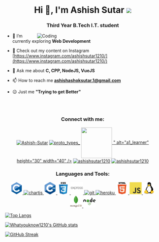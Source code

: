 <h1 align="center">Hi 👋, I'm Ashish Sutar <img src="https://media.giphy.com/media/1C8bHHJturSx2/giphy.gif" width="30"> </h1>
<h3 align="center">Third Year B.Tech I.T. student</h3>
<img align="right" alt="Coding" width="400" src="https://64.media.tumblr.com/2d0af9c90d1b1107313cc20bda01548a/tumblr_outwxnanpp1u79o2lo1_1280.gifv">

- 🌱 I’m currently exploring **Web Development**

- 📝 Check out my content on Instagram [https://www.instagram.com/ashishsutar1210/](https://www.instagram.com/ashishsutar1210/)

- 💬 Ask me about **C, CPP, NodeJS, VueJS**

- 📫 How to reach me **ashishashoksutar.1@gmail.com**

- 😉 Just me **"Trying to get Better"**

<br>
<br>
<h3 align="center">Connect with me:</h3>
<p align="center">
<a href="https://in.linkedin.com/in/ashish-sutar-0a8530234" target="blank"><img align="center" src="https://raw.githubusercontent.com/rahuldkjain/github-profile-readme-generator/master/src/images/icons/Social/linked-in-alt.svg" alt="Ashish-Sutar" height="30" width="40" /></a>
<a href="https://instagram.com/proto_types_" target="blank"><img align="center" src="https://raw.githubusercontent.com/rahuldkjain/github-profile-readme-generator/master/src/images/icons/Social/instagram.svg" alt="proto_types_" height="30" width="40" /></a>
<a href="https://www.codechef.com/users/a1_learner" target="blank"><img align="center" src="<svg xmlns="http://www.w3.org/2000/svg" x="0px" y="0px" width="100" height="100" viewBox="0 0 50 50">
<path d="M 23.669922 1.90625 C 22.879812 1.920375 22.080187 1.9802031 21.273438 2.0957031 C 20.087438 2.3537031 18.941969 2.7705937 17.917969 3.3085938 C 16.627969 3.8945937 15.293891 4.4999375 14.087891 4.5859375 C 14.026891 4.5899375 13.967203 4.6002344 13.908203 4.6152344 C 12.222203 5.0502344 10.768031 6.0914844 9.8320312 7.5214844 L 9.6816406 7.7402344 C 9.6506406 7.7862344 9.6216563 7.8347656 9.5976562 7.8847656 C 8.7726563 9.6107656 8.5530469 11.587484 8.9980469 13.521484 C 9.2840469 14.456484 9.6250781 15.354609 9.9550781 16.224609 L 10.056641 16.488281 C 10.827641 18.297281 11.387656 20.197719 11.722656 22.136719 C 11.739656 22.234719 11.770453 22.329969 11.814453 22.417969 C 12.143453 23.069969 12.400891 23.756141 12.587891 24.494141 C 12.670891 24.783141 12.755656 25.079906 12.847656 25.378906 C 12.873656 25.463906 12.92375 25.533469 12.96875 25.605469 C 12.97075 25.710469 12.984531 25.815969 13.019531 25.917969 L 14.408203 29.890625 C 14.502203 30.160625 14.706703 30.376375 14.970703 30.484375 C 15.235703 30.592375 15.533063 30.582031 15.789062 30.457031 C 18.411062 29.183031 24.552391 26.200047 33.025391 31.498047 C 33.187391 31.599047 33.371641 31.650391 33.556641 31.650391 C 33.691641 31.650391 33.826125 31.624359 33.953125 31.568359 C 34.255125 31.437359 34.474109 31.16675 34.537109 30.84375 C 34.742109 29.80075 34.815047 28.126672 34.748047 26.763672 L 34.810547 26.464844 C 34.891547 26.069844 34.971641 25.669437 35.056641 25.273438 C 35.848641 23.511437 37.249469 21.808156 38.605469 20.160156 C 40.730469 17.577156 42.928281 14.906875 42.738281 11.921875 C 42.729281 11.785875 42.693813 11.65225 42.632812 11.53125 C 42.319812 10.91525 41.969156 10.315578 41.535156 9.6425781 L 41.451172 9.5078125 C 41.350172 9.3498125 41.248531 9.1939219 41.144531 9.0449219 C 41.066531 8.9329219 40.987203 8.8266563 40.908203 8.7226562 L 40.824219 8.609375 C 40.665219 8.397375 40.50675 8.1863281 40.34375 7.9863281 C 40.25575 7.8803281 40.168734 7.7794375 40.052734 7.6484375 C 39.871734 7.4404375 39.691813 7.2398281 39.507812 7.0488281 L 39.265625 6.8027344 C 39.052625 6.5917344 38.838906 6.3910313 38.628906 6.2070312 L 38.474609 6.0742188 C 35.815609 3.8062188 33.084875 3.2097031 31.421875 2.8457031 L 30.494141 2.6367188 C 28.328141 2.2212187 26.04025 1.863875 23.669922 1.90625 z M 24.662109 3.9101562 C 25.567109 3.9367812 26.486953 4.0232969 27.439453 4.1542969 C 24.181453 9.0052969 24.737094 15.565109 25.496094 21.287109 C 24.502094 21.210109 23.483891 21.188281 22.462891 21.238281 C 21.884891 17.832281 21.280625 13.5565 20.765625 10.1875 C 20.611625 8.6705 20.745203 7.138875 21.158203 5.671875 C 21.568203 4.788875 21.606609 4.2904375 21.974609 4.0234375 C 22.868109 3.9159375 23.757109 3.8835313 24.662109 3.9101562 z M 21.433594 4.1191406 C 20.990594 4.4941406 20.667266 5.0859375 20.447266 5.8359375 C 20.078266 7.3609375 19.953172 8.9330469 20.076172 10.498047 C 20.320172 14.152047 20.983906 17.759531 22.003906 21.269531 C 21.039906 21.337531 20.081203 21.465875 19.158203 21.671875 C 18.458203 19.258875 18.581469 16.516937 18.355469 13.960938 C 18.126469 11.038937 17.165406 8.2708125 15.941406 6.6328125 C 15.857406 6.4328125 15.867578 6.332 15.892578 6.25 C 16.424578 6.094 16.948844 5.9035 17.464844 5.6875 C 17.525844 5.7215 17.587578 5.7548281 17.642578 5.7988281 L 17.662109 5.7753906 C 17.608109 5.7373906 17.551141 5.7087813 17.494141 5.6757812 C 17.936141 5.4897812 18.372922 5.2984687 18.794922 5.1054688 C 19.648922 4.6574687 20.553594 4.3311406 21.433594 4.1191406 z M 17.642578 5.7988281 L 17.630859 5.8125 L 17.662109 5.8125 C 17.656109 5.8075 17.649578 5.8048281 17.642578 5.7988281 z M 27.494141 4.1601562 C 28.329141 4.2761562 29.187891 4.4227031 30.087891 4.5957031 L 31.025391 4.8066406 C 31.718391 4.9586406 32.575719 5.1522812 33.511719 5.4882812 C 31.891719 8.3852813 30.798781 11.549937 30.300781 14.835938 C 29.942781 17.211938 29.77925 19.609766 29.78125 22.009766 C 28.56325 21.676766 27.169172 21.430687 25.701172 21.304688 C 25.643172 20.029688 25.601297 18.732906 25.654297 18.003906 C 25.828297 15.588906 26.030141 8.1211562 27.494141 4.1601562 z M 33.767578 5.5761719 C 34.843578 5.9891719 36.015781 6.60475 37.175781 7.59375 L 37.306641 7.7089844 C 37.490641 7.8699844 37.673422 8.0426094 37.857422 8.2246094 L 38.068359 8.4375 C 38.226359 8.6025 38.384219 8.7770938 38.574219 8.9960938 C 38.649219 9.0820938 38.723875 9.1678594 38.796875 9.2558594 C 38.906875 9.3908594 39.014047 9.5356875 39.123047 9.6796875 C 37.275047 10.397687 34.207062 17.212047 33.789062 23.373047 C 33.716062 23.502047 33.640266 23.629766 33.572266 23.759766 C 32.737266 23.057766 31.552328 22.549938 30.486328 22.210938 C 30.318328 22.157937 30.136937 22.110547 29.960938 22.060547 C 30.120938 19.644547 30.347406 17.112266 30.566406 14.822266 C 31.276406 11.062266 33.095578 9.1341719 33.767578 5.5761719 z M 15.580078 6.3457031 C 15.629078 6.4857031 15.705641 6.6174687 15.806641 6.7304688 C 17.018641 8.3744688 17.253625 11.048844 17.515625 13.964844 C 17.738625 16.535844 17.994359 19.292703 18.943359 21.720703 C 18.134359 21.913703 17.358953 22.168328 16.626953 22.486328 C 16.028953 20.323328 15.743969 17.884687 15.292969 15.679688 C 14.680969 12.697688 14.600844 10.028844 13.589844 9.2148438 C 13.201844 8.6798437 12.163297 8.7271406 12.654297 7.7441406 C 12.771297 7.5341406 12.916641 7.3424844 13.056641 7.1464844 C 13.452641 6.9044844 13.872125 6.6992187 14.328125 6.5742188 C 14.746125 6.5372188 15.164078 6.4537031 15.580078 6.3457031 z M 12.722656 7.3476562 C 12.628656 7.4756563 12.53575 7.6059531 12.46875 7.7519531 C 12.28775 8.0859531 12.209141 8.46575 12.244141 8.84375 C 12.275141 9.04175 12.355609 9.229625 12.474609 9.390625 C 13.473609 10.187625 13.991656 12.720406 14.597656 15.691406 C 15.054656 17.930406 15.583578 20.407656 16.392578 22.597656 C 15.692578 22.920656 15.042125 23.308625 14.453125 23.765625 C 14.255125 23.040625 13.997016 22.329344 13.666016 21.652344 C 13.302016 19.610344 12.707156 17.611188 11.910156 15.742188 L 11.824219 15.515625 C 11.506219 14.676625 11.176734 13.809813 10.927734 13.007812 C 10.607734 11.606813 10.763187 10.121359 11.367188 8.8183594 L 11.488281 8.6445312 C 11.821281 8.1355312 12.240656 7.6986562 12.722656 7.3476562 z M 39.214844 9.8007812 C 39.216844 9.8027813 39.21675 9.8036406 39.21875 9.8066406 L 39.3125 9.9296875 C 39.3785 10.014688 39.442859 10.101406 39.505859 10.191406 C 39.593859 10.317406 39.679625 10.450938 39.765625 10.585938 L 39.855469 10.726562 C 40.206469 11.269562 40.494 11.758094 40.75 12.246094 C 40.772 14.381094 38.9685 16.573625 37.0625 18.890625 C 36.3205 19.791625 35.567719 20.708156 34.886719 21.660156 C 36.425719 17.720156 37.911844 13.794781 39.214844 9.8007812 z M 23.146484 23.230469 C 25.576474 23.174795 28.020172 23.527203 29.880859 24.119141 C 32.101859 24.825141 32.631344 25.565297 32.652344 25.779297 C 32.689344 26.025297 32.715375 26.324625 32.734375 26.640625 L 32.728516 26.666016 C 32.694516 26.829016 32.714813 26.986719 32.757812 27.136719 C 32.776812 27.746719 32.770328 28.403719 32.736328 29.011719 C 29.249328 27.109719 26.112453 26.472656 23.439453 26.472656 C 20.173453 26.472656 17.601641 27.424688 15.931641 28.179688 L 15.107422 25.822266 C 16.920922 24.047016 20.022212 23.302049 23.146484 23.230469 z M 18.058594 32.380859 L 17.605469 32.685547 C 17.797469 33.007547 18.045891 33.292344 18.337891 33.527344 C 18.567891 33.671344 18.836422 33.741516 19.107422 33.728516 C 19.246422 33.727516 19.383578 33.708922 19.517578 33.669922 L 21.029297 33.123047 C 21.132297 33.083047 21.241563 33.0625 21.351562 33.0625 C 21.517563 33.0515 21.683266 33.096453 21.822266 33.189453 C 22.013266 33.345453 22.1785 33.528375 22.3125 33.734375 L 22.742188 33.494141 L 22.742188 33.482422 C 22.556188 33.193422 22.323688 32.937609 22.054688 32.724609 C 21.838687 32.574609 21.581359 32.495 21.318359 32.5 C 21.230359 32.498 21.141547 32.514828 21.060547 32.548828 L 19.423828 33.095703 C 19.319828 33.127703 19.210562 33.141672 19.101562 33.138672 C 18.907563 33.152672 18.713688 33.099328 18.554688 32.986328 C 18.355687 32.813328 18.188594 32.608859 18.058594 32.380859 z M 34.849609 33.470703 C 34.693609 33.484703 34.550172 33.561594 34.451172 33.683594 C 34.332172 33.784594 34.256281 33.926031 34.238281 34.082031 C 34.227281 34.116031 34.227281 34.1535 34.238281 34.1875 C 34.590281 34.5595 35.040109 34.821312 35.537109 34.945312 C 36.034109 35.098312 36.531578 35.245813 37.017578 35.382812 C 37.509578 35.545812 37.927266 35.879266 38.197266 36.322266 C 38.202266 36.342266 38.202266 36.362812 38.197266 36.382812 C 38.197266 36.475813 37.973969 36.627703 37.542969 36.845703 C 37.324969 36.971703 36.997172 37.249062 36.451172 37.664062 C 36.110172 37.943063 35.745375 38.190344 35.359375 38.402344 C 35.031375 38.548344 34.743438 38.773641 34.523438 39.056641 C 34.518437 39.061641 34.513766 39.066266 34.509766 39.072266 C 34.335766 39.272266 34.356641 39.577953 34.556641 39.751953 C 34.660641 39.851953 34.800313 39.906297 34.945312 39.904297 C 35.048313 39.902297 35.149234 39.876125 35.240234 39.828125 C 35.944234 39.384125 36.620625 38.896141 37.265625 38.369141 C 37.919625 37.827141 38.602594 37.318703 39.308594 36.845703 C 39.701594 36.605703 39.892578 36.354656 39.892578 36.097656 C 39.879578 35.925656 39.785625 35.769734 39.640625 35.677734 C 38.798802 34.921852 37.805588 34.360571 36.728516 34.023438 L 35.935547 33.679688 C 35.668547 33.558687 35.381844 33.487703 35.089844 33.470703 C 35.009844 33.459703 34.928609 33.459703 34.849609 33.470703 z M 13.066406 33.527344 C 12.368406 34.051344 11.604922 34.480688 10.794922 34.804688 C 9.9919219 35.135688 9.2312969 35.561266 8.5292969 36.072266 C 8.1882969 36.377266 7.9894219 36.810578 7.9824219 37.267578 C 8.0224219 37.440578 8.1455469 37.584391 8.3105469 37.650391 C 8.4575469 37.699391 8.6117656 37.758359 8.7597656 37.818359 C 10.252766 38.451359 11.653844 39.133328 12.964844 39.861328 C 13.138844 39.987328 13.302078 40.125391 13.455078 40.275391 C 13.555078 40.319391 13.662484 40.341797 13.771484 40.341797 C 14.040484 40.343797 14.302766 40.251078 14.509766 40.080078 C 14.720766 39.930078 14.831828 39.676922 14.798828 39.419922 C 14.807828 39.230922 14.694531 39.056328 14.519531 38.986328 L 12.259766 37.992188 C 11.509766 37.674188 10.778219 37.309391 10.074219 36.900391 C 10.568219 36.285391 11.234328 35.829844 11.986328 35.589844 C 12.733328 35.348844 13.422719 34.9565 14.011719 34.4375 C 14.096719 34.3565 14.143578 34.243953 14.142578 34.126953 C 14.138578 33.961953 14.060687 33.807031 13.929688 33.707031 C 13.773687 33.587031 13.581766 33.523344 13.384766 33.527344 L 13.066406 33.527344 z M 28.869141 35.072266 C 28.429141 35.056266 27.999828 35.215672 27.673828 35.513672 C 27.306828 35.876672 27.152672 36.40225 27.263672 36.90625 C 27.313672 37.38225 27.504547 37.833172 27.810547 38.201172 C 28.068547 38.545172 28.472344 38.746094 28.902344 38.746094 C 29.184344 38.742094 29.460078 38.668297 29.705078 38.529297 C 30.242078 38.145297 30.524406 37.496797 30.441406 36.841797 C 30.414406 36.104797 30.240484 35.607187 29.896484 35.367188 C 29.592484 35.165188 29.234141 35.062266 28.869141 35.072266 z M 20.394531 35.109375 C 19.954531 35.092375 19.525219 35.249875 19.199219 35.546875 C 18.830219 35.908875 18.673203 36.434453 18.783203 36.939453 C 18.836203 37.414453 19.027078 37.864375 19.330078 38.234375 C 19.587078 38.578375 19.991875 38.780297 20.421875 38.779297 C 20.703875 38.774297 20.978609 38.7005 21.224609 38.5625 C 21.715609 38.2675 21.957031 37.71 21.957031 36.875 C 22.020031 36.327 21.821875 35.780391 21.421875 35.400391 C 21.117875 35.199391 20.758531 35.098375 20.394531 35.109375 z M 20.373047 36.283203 C 20.675047 36.283203 20.919922 36.528078 20.919922 36.830078 C 20.919922 37.132078 20.675047 37.376953 20.373047 37.376953 C 20.071047 37.376953 19.826172 37.132078 19.826172 36.830078 C 19.826172 36.528078 20.071047 36.283203 20.373047 36.283203 z M 28.695312 36.345703 C 28.996312 36.344703 29.242188 36.588625 29.242188 36.890625 C 29.242188 37.192625 28.996312 37.4375 28.695312 37.4375 C 28.393313 37.4375 28.150391 37.192625 28.150391 36.890625 C 28.150391 36.588625 28.393312 36.345703 28.695312 36.345703 z M 23.404297 40.179688 C 23.392297 40.191688 23.384906 40.205656 23.378906 40.222656 L 23.378906 40.267578 C 23.453906 40.476578 23.548109 40.676187 23.662109 40.867188 C 23.765109 41.050187 23.894922 41.219234 24.044922 41.365234 C 24.179922 41.506234 24.337672 41.622984 24.513672 41.708984 C 24.686672 41.781984 24.872547 41.822125 25.060547 41.828125 L 25.082031 41.851562 C 25.233031 41.852562 25.382438 41.824531 25.523438 41.769531 C 25.658438 41.714531 25.786297 41.643594 25.904297 41.558594 C 26.016297 41.468594 26.121797 41.370672 26.216797 41.263672 C 26.306797 41.161672 26.386078 41.052547 26.455078 40.935547 C 26.521078 40.832547 26.580859 40.725281 26.630859 40.613281 C 26.669859 40.532281 26.701609 40.449281 26.724609 40.363281 L 26.724609 40.314453 C 26.713609 40.299453 26.704266 40.282625 26.697266 40.265625 C 26.555266 40.484625 26.378828 40.676891 26.173828 40.837891 C 26.016828 40.985891 25.829953 41.099875 25.626953 41.171875 C 25.421953 41.242875 25.205281 41.277391 24.988281 41.275391 C 24.803281 41.278391 24.618406 41.252219 24.441406 41.199219 C 24.289406 41.151219 24.147484 41.076469 24.021484 40.980469 C 23.893484 40.877469 23.777734 40.761813 23.677734 40.632812 C 23.572734 40.490812 23.480297 40.338688 23.404297 40.179688 z M 21.957031 42.275391 C 19.773031 42.390391 18.500125 45.195422 15.453125 42.607422 C 14.623125 47.576422 20.695406 48.069219 23.191406 45.824219 C 24.917406 44.284219 24.431031 42.138391 21.957031 42.275391 z M 26.960938 42.275391 C 24.875352 42.404019 24.549844 44.381406 26.167969 45.824219 C 28.663969 48.068219 34.734297 47.576422 33.904297 42.607422 C 30.857297 45.195422 29.585391 42.389391 27.400391 42.275391 C 27.245766 42.266828 27.099977 42.266815 26.960938 42.275391 z"></path>
</svg>" alt="a1_learner" height="30" width="40" /></a>
<a href="https://www.leetcode.com/ashishsutar1210" target="blank"><img align="center" src="https://raw.githubusercontent.com/rahuldkjain/github-profile-readme-generator/master/src/images/icons/Social/leet-code.svg" alt="ashishsutar1210" height="30" width="40" /></a>
<a href="https://www.codeforces.com/profiles/ashishsutar1210" target="blank"><img align="center" src="https://img.icons8.com/external-tal-revivo-filled-tal-revivo/24/external-codeforces-programming-competitions-and-contests-programming-community-logo-filled-tal-revivo.png" alt="ashishsutar1210" height="30" width="40" /></a>
</p>

<h3 align="center">Languages and Tools:</h3>
<p align="center"> <a href="https://www.cprogramming.com/" target="_blank" rel="noreferrer"> <img src="https://raw.githubusercontent.com/devicons/devicon/master/icons/c/c-original.svg" alt="c" width="40" height="40"/> </a> <a href="https://www.chartjs.org" target="_blank" rel="noreferrer"> <img src="https://www.chartjs.org/media/logo-title.svg" alt="chartjs" width="40" height="40"/> </a> <a href="https://www.w3schools.com/cpp/" target="_blank" rel="noreferrer"> <img src="https://raw.githubusercontent.com/devicons/devicon/master/icons/cplusplus/cplusplus-original.svg" alt="cplusplus" width="40" height="40"/> </a> <a href="https://www.w3schools.com/css/" target="_blank" rel="noreferrer"> <img src="https://raw.githubusercontent.com/devicons/devicon/master/icons/css3/css3-original-wordmark.svg" alt="css3" width="40" height="40"/> </a> <a href="https://expressjs.com" target="_blank" rel="noreferrer"> <img src="https://raw.githubusercontent.com/devicons/devicon/master/icons/express/express-original-wordmark.svg" alt="express" width="40" height="40"/> </a> <a href="https://git-scm.com/" target="_blank" rel="noreferrer"> <img src="https://www.vectorlogo.zone/logos/git-scm/git-scm-icon.svg" alt="git" width="40" height="40"/> </a> <a href="https://heroku.com" target="_blank" rel="noreferrer"> <img src="https://www.vectorlogo.zone/logos/heroku/heroku-icon.svg" alt="heroku" width="40" height="40"/> </a> <a href="https://www.w3.org/html/" target="_blank" rel="noreferrer"> <img src="https://raw.githubusercontent.com/devicons/devicon/master/icons/html5/html5-original-wordmark.svg" alt="html5" width="40" height="40"/> </a> <a href="https://developer.mozilla.org/en-US/docs/Web/JavaScript" target="_blank" rel="noreferrer"> <img src="https://raw.githubusercontent.com/devicons/devicon/master/icons/javascript/javascript-original.svg" alt="javascript" width="40" height="40"/> </a> <a href="https://www.linux.org/" target="_blank" rel="noreferrer"> <img src="https://raw.githubusercontent.com/devicons/devicon/master/icons/linux/linux-original.svg" alt="linux" width="40" height="40"/> </a> <a href="https://www.mongodb.com/" target="_blank" rel="noreferrer"> <img src="https://raw.githubusercontent.com/devicons/devicon/master/icons/mongodb/mongodb-original-wordmark.svg" alt="mongodb" width="40" height="40"/> </a> <a href="https://nodejs.org" target="_blank" rel="noreferrer"> <img src="https://raw.githubusercontent.com/devicons/devicon/master/icons/nodejs/nodejs-original-wordmark.svg" alt="nodejs" width="40" height="40"/> </a> </p>

[![Top Langs](https://github-readme-stats.vercel.app/api/top-langs/?username=Whatyouknow1210&layout=compact&theme=tokyonight)](https://github.com/Whatyouknow1210/github-readme-stats)

[![Whatyouknow1210's GitHub stats](https://github-readme-stats.vercel.app/api?username=Whatyouknow1210&show_icons=true&theme=tokyonight)](https://github.com/Whatyouknow1210/github-readme-stats)

[![GitHub Streak](http://github-readme-streak-stats.herokuapp.com?user=Whatyouknow1210&theme=tokyonight)](https://git.io/streak-stats)
